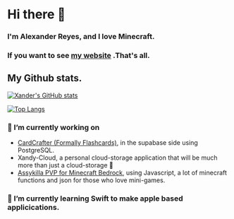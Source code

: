 # Hi there 👋
### I'm Alexander Reyes, and I love Minecraft. 
### If you want to see [my website](https://xanderlmk.github.io/xanderlmk/xandy/index.html) .That's all. 

## My Github stats.
[![Xander's GitHub stats](https://github-readme-stats-eight-indol-85.vercel.app/api?username=xanderlmk)](https://github.com/anuraghazra/github-readme-stats)

[![Top Langs](https://github-readme-stats-eight-indol-85.vercel.app/api/top-langs/?username=xanderlmk&layout=compact)](https://github.com/anuraghazra/github-readme-stats)

### 🔭 I’m currently working on 
- [CardCrafter (Formally Flashcards)](https://github.com/xanderlmk/Flashcards), in the supabase side using PostgreSQL.
- Xandy-Cloud, a personal cloud-storage application that will be much more than just a cloud-storage &#129323;
- [Assykilla PVP for Minecraft Bedrock](https://github.com/xanderlmk/Assykilla-PVP), using Javascript, a lot of minecraft functions and json for those who
  love mini-games.
  
### 🌱 I’m currently learning Swift to make apple based applicications.

<!--
**xanderlmk/xanderlmk** is a ✨ _special_ ✨ repository because its `README.md` (this file) appears on your GitHub profile.

Here are some ideas to get you started:

- 👯 I’m looking to collaborate on ...
- 🤔 I’m looking for help with ...
- 💬 Ask me about ...
- 📫 How to reach me: ...
- 😄 Pronouns: ...
- ⚡ Fun fact: ...
-->

